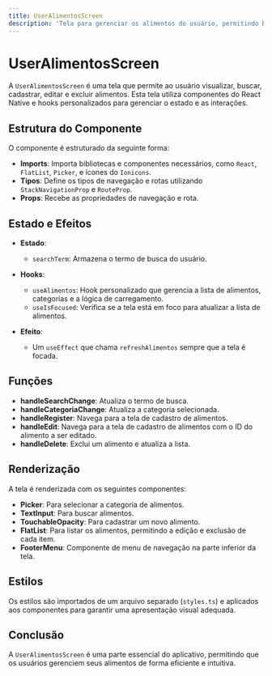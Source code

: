 ```yaml
---
title: UserAlimentosScreen
description: 'Tela para gerenciar os alimentos do usuário, permitindo busca, cadastro, edição e exclusão de alimentos.'
---
```


# UserAlimentosScreen

A `UserAlimentosScreen` é uma tela que permite ao usuário visualizar, buscar, cadastrar, editar e excluir alimentos. Esta tela utiliza componentes do React Native e hooks personalizados para gerenciar o estado e as interações.

## Estrutura do Componente

O componente é estruturado da seguinte forma:

- **Imports**: Importa bibliotecas e componentes necessários, como `React`, `FlatList`, `Picker`, e ícones do `Ionicons`.
- **Tipos**: Define os tipos de navegação e rotas utilizando `StackNavigationProp` e `RouteProp`.
- **Props**: Recebe as propriedades de navegação e rota.

## Estado e Efeitos

- **Estado**:
  - `searchTerm`: Armazena o termo de busca do usuário.
  
- **Hooks**:
  - `useAlimentos`: Hook personalizado que gerencia a lista de alimentos, categorias e a lógica de carregamento.
  - `useIsFocused`: Verifica se a tela está em foco para atualizar a lista de alimentos.

- **Efeito**:
  - Um `useEffect` que chama `refreshAlimentos` sempre que a tela é focada.

## Funções

- **handleSearchChange**: Atualiza o termo de busca.
- **handleCategoriaChange**: Atualiza a categoria selecionada.
- **handleRegister**: Navega para a tela de cadastro de alimentos.
- **handleEdit**: Navega para a tela de cadastro de alimentos com o ID do alimento a ser editado.
- **handleDelete**: Exclui um alimento e atualiza a lista.

## Renderização

A tela é renderizada com os seguintes componentes:

- **Picker**: Para selecionar a categoria de alimentos.
- **TextInput**: Para buscar alimentos.
- **TouchableOpacity**: Para cadastrar um novo alimento.
- **FlatList**: Para listar os alimentos, permitindo a edição e exclusão de cada item.
- **FooterMenu**: Componente de menu de navegação na parte inferior da tela.

## Estilos

Os estilos são importados de um arquivo separado (`styles.ts`) e aplicados aos componentes para garantir uma apresentação visual adequada.

## Conclusão

A `UserAlimentosScreen` é uma parte essencial do aplicativo, permitindo que os usuários gerenciem seus alimentos de forma eficiente e intuitiva.